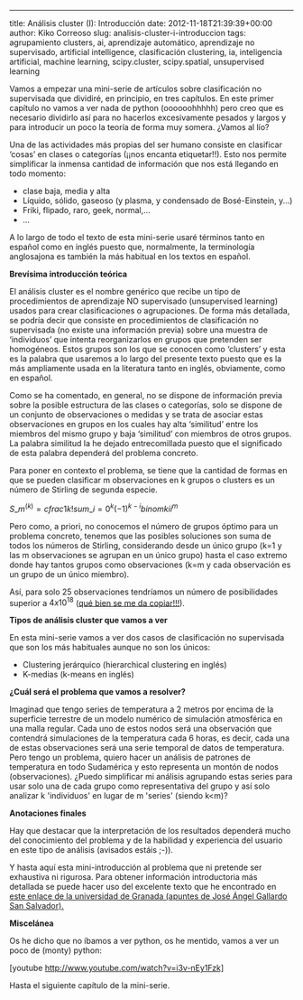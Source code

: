 ---
title: Análisis cluster (I): Introducción
date: 2012-11-18T21:39:39+00:00
author: Kiko Correoso
slug: analisis-cluster-i-introduccion
tags: agrupamiento clusters, ai, aprendizaje automático, aprendizaje no supervisado, artificial intelligence, clasificación clustering, ia, inteligencia artificial, machine learning, scipy.cluster, scipy.spatial, unsupervised learning

Vamos a empezar una mini-serie de artículos sobre clasificación no supervisada que dividiré, en principio, en tres capítulos. En este primer capítulo no vamos a ver nada de python (oooooohhhhh) pero creo que es necesario dividirlo así para no hacerlos excesivamente pesados y largos y para introducir un poco la teoría de forma muy somera. ¿Vamos al lío?

Una de las actividades más propias del ser humano consiste en clasificar ‘cosas’ en clases o categorías (¡¡nos encanta etiquetar!!). Esto nos permite simplificar la inmensa cantidad de información que nos está llegando en todo momento:

  * clase baja, media y alta
  * Líquido, sólido, gaseoso (y plasma, y condensado de Bosé-Einstein, y...)
  * Friki, flipado, raro, geek, normal,...
  * ...

A lo largo de todo el texto de esta mini-serie usaré términos tanto en español como en inglés puesto que, normalmente, la terminología anglosajona es también la más habitual en los textos en español.

**Brevísima introducción teórica**

El análisis cluster es el nombre genérico que recibe un tipo de procedimientos de aprendizaje NO supervisado (unsupervised learning) usados para crear clasificaciones o agrupaciones. De forma más detallada, se podría decir que consiste en procedimientos de clasificación no supervisada (no existe una información previa) sobre una muestra de ‘individuos’ que intenta reorganizarlos en grupos que pretenden ser homogéneos. Estos grupos son los que se conocen como ‘clusters’ y esta es la palabra que usaremos a lo largo del presente texto puesto que es la más ampliamente usada en la literatura tanto en inglés, obviamente, como en español.

<!--more-->

Como se ha comentado, en general, no se dispone de información previa sobre la posible estructura de las clases o categorías, solo se dispone de un conjunto de observaciones o medidas y se trata de asociar estas observaciones en grupos en los cuales hay alta ‘similitud’ entre los miembros del mismo grupo y baja ‘similitud’ con miembros de otros grupos. La palabra similitud la he dejado entrecomillada puesto que el significado de esta palabra dependerá del problema concreto.

Para poner en contexto el problema, se tiene que la cantidad de formas en que se pueden clasificar m observaciones en k grupos o clusters es un número de Stirling de segunda especie.

$S\_{m}^{(k)} = cfrac{1}{k!} sum\_{i=0}^{k} (-1)^{k-i} binom{k}{i} i^{m}$

Pero como, a priori, no conocemos el número de grupos óptimo para un problema concreto, tenemos que las posibles soluciones son suma de todos los números de Stirling, considerando desde un único grupo (k=1 y las m observaciones se agrupan en un único grupo) hasta el caso extremo donde hay tantos grupos como observaciones (k=m y cada observación es un grupo de un único miembro).

Así, para solo 25 observaciones tendríamos un número de posibilidades superior a $4 x 10^{18}$ ([qué bien se me da copiar!!!](http://www.ugr.es/~gallardo/pdf/cluster-1.pdf)).

**Tipos de análisis cluster que vamos a ver**

En esta mini-serie vamos a ver dos casos de clasificación no supervisada que son los más habituales aunque no son los únicos:

  * Clustering jerárquico (hierarchical clustering en inglés)
  * K-medias (k-means en inglés)

**¿Cuál será el problema que vamos a resolver?**

Imaginad que tengo series de temperatura a 2 metros por encima de la superficie terrestre de un modelo numérico de simulación atmosférica en una malla regular. Cada uno de estos nodos será una observación que contendrá simulaciones de la temperatura cada 6 horas, es decir, cada una de estas observaciones será una serie temporal de datos de temperatura. Pero tengo un problema, quiero hacer un análisis de patrones de temperatura en todo Sudamérica y esto representa un montón de nodos (observaciones). ¿Puedo simplificar mi análisis agrupando estas series para usar solo una de cada grupo como representativa del grupo y así solo analizar k 'individuos' en lugar de m 'series' (siendo k<m)?

**Anotaciones finales**

Hay que destacar que la interpretación de los resultados dependerá mucho del conocimiento del problema y de la habilidad y experiencia del usuario en este tipo de análisis (avisados estáis ;-)).

Y hasta aquí esta mini-introducción al problema que ni pretende ser exhaustiva ni rigurosa. Para obtener información introductoria más detallada se puede hacer uso del excelente texto que he encontrado en [este enlace de la universidad de Granada (apuntes de José Ángel Gallardo San Salvador).](http://www.ugr.es/~gallardo/pdf/cluster-1.pdf)

**Miscelánea**

Os he dicho que no íbamos a ver python, os he mentido, vamos a ver un poco de (monty) python:

[youtube http://www.youtube.com/watch?v=i3v-nEy1Fzk]

Hasta el siguiente capítulo de la mini-serie.